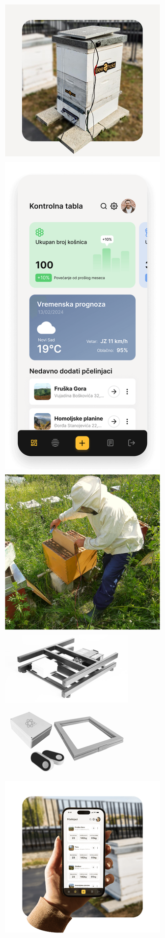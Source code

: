 ![](img/654e55bcb7f97cfc961d8835_process_2.jpg)

![](img/65aab0f6744e02d7835027ac_solution_new_ui.png)

![](img/650abce38d45b1a9c6a02d7a_Step-3-Pic.jpg)

![](img/655ba1b30c636e9988007462_sms_vage.png)

![](img/655ba2b03513d86f3eb6e0b2_bee_care.png)

![](img/65aab9832f7603493ee21bb7_process_1.1.png)